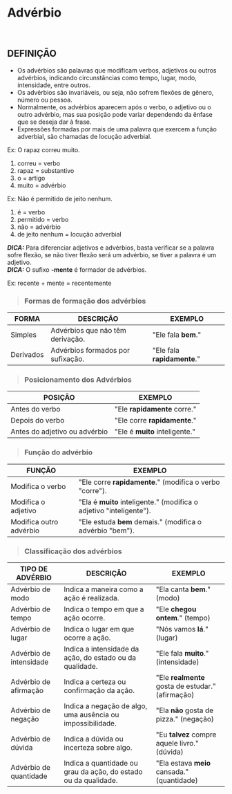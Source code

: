 # Advérbio

<br>

## DEFINIÇÃO
* Os advérbios são palavras que modificam verbos, adjetivos ou outros advérbios, indicando circunstâncias como tempo, lugar, modo, intensidade, entre outros.
* Os advérbios são invariáveis, ou seja, não sofrem flexões de gênero, número ou pessoa.
* Normalmente, os advérbios aparecem após o verbo, o adjetivo ou o outro advérbio, mas sua posição pode variar dependendo da ênfase que se deseja dar à frase.
* Expressões formadas por mais de uma palavra que exercem a função adverbial, são chamadas de locução adverbial.

Ex: O rapaz correu muito.
1. correu = verbo
2. rapaz = substantivo
3. o = artigo
4. muito = advérbio

Ex: Não é permitido de jeito nenhum.
1. é = verbo
2. permitido = verbo
3. não = advérbio
4. de jeito nenhum = locução adverbial

***DICA:*** Para diferenciar adjetivos e advérbios, basta verificar se a palavra sofre flexão, se não tiver flexão será um advérbio, se tiver a palavra é um adjetivo.  
***DICA:*** O sufixo **-mente** é formador de advérbios.

Ex: recente + mente = recentemente

> ### Formas de formação dos advérbios

| FORMA      | DESCRIÇÃO                         | EXEMPLO                     |
|------------|-----------------------------------|-----------------------------|
| Simples    | Advérbios que não têm derivação.  | "Ele fala **bem**."         |
| Derivados  | Advérbios formados por sufixação. | "Ele fala **rapidamente**." |

> ### Posicionamento dos Advérbios

| POSIÇÃO                       | EXEMPLO                        |
|-------------------------------|--------------------------------|
| Antes do verbo                | "Ele **rapidamente** corre."   |
| Depois do verbo               | "Ele corre **rapidamente**."   |
| Antes do adjetivo ou advérbio | "Ele é **muito** inteligente." |

> ### Função do advérbio

| FUNÇÃO                  | EXEMPLO                                                             |
|-------------------------|---------------------------------------------------------------------|
| Modifica o verbo        | "Ele corre **rapidamente**." (modifica o verbo "corre").            |
| Modifica o adjetivo     | "Ela é **muito** inteligente." (modifica o adjetivo "inteligente"). |
| Modifica outro advérbio | "Ele estuda **bem** demais." (modifica o advérbio "bem").           |

> ### Classificação dos advérbios

| TIPO DE ADVÉRBIO        | DESCRIÇÃO                                                       | EXEMPLO                                           |
|-------------------------|-----------------------------------------------------------------|---------------------------------------------------|
| Advérbio de modo        | Indica a maneira como a ação é realizada.                       | "Ela canta **bem**." (modo)                       |
| Advérbio de tempo       | Indica o tempo em que a ação ocorre.                            | "Ele **chegou** **ontem**." (tempo)               |
| Advérbio de lugar       | Indica o lugar em que ocorre a ação.                            | "Nós vamos **lá**." (lugar)                       |
| Advérbio de intensidade | Indica a intensidade da ação, do estado ou da qualidade.        | "Ele fala **muito**." (intensidade)               |
| Advérbio de afirmação   | Indica a certeza ou confirmação da ação.                        | "Ele **realmente** gosta de estudar." (afirmação) |
| Advérbio de negação     | Indica a negação de algo, uma ausência ou impossibilidade.      | "Ela **não** gosta de pizza." (negação)           |
| Advérbio de dúvida      | Indica a dúvida ou incerteza sobre algo.                        | "Eu **talvez** compre aquele livro." (dúvida)     |
| Advérbio de quantidade  | Indica a quantidade ou grau da ação, do estado ou da qualidade. | "Ela estava **meio** cansada." (quantidade)       |


